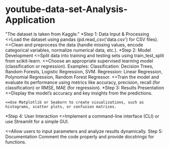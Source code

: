 # youtube-data-set-Analysis-Application
"The dataset is taken from Kaggle."
*Step 1: Data Input & Processing
  <=Load the dataset using pandas (pd.read_csv('data.csv') for CSV files).
  <=Clean and preprocess the data (handle missing values, encode categorical variables, normalize numerical data, etc.).
*Step 2: Model Development
  <=Split data into training and testing sets using train_test_split from scikit-learn.
  <=Choose an appropriate supervised learning model (classification or regression). 
  Examples:
      Classification: Decision Trees, Random Forests, Logistic Regression, SVM.
      Regression: Linear Regression, Polynomial Regression, Random Forest Regressor.
   <=Train the model and evaluate its performance using metrics like accuracy, precision, recall (for classification) or RMSE, MAE (for regression).
   *Step 3: Results Presentation
   <=Display the model’s accuracy and key insights from the predictions.

    <=Use Matplotlib or Seaborn to create visualizations, such as histograms, scatter plots, or confusion matrices.
*Step 4: User Interaction
<=Implement a command-line interface (CLI) or use Streamlit for a simple GUI.

<=Allow users to input parameters and analyze results dynamically.
Step 5: Documentation
Comment the code properly and provide docstrings for functions.


   
  
